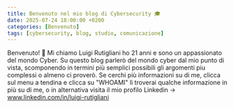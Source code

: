 ```yaml
---
title: Benvenuto nel mio blog di Cybersecurity 🎓
date: 2025-07-24 18:00:00 +0200
categories: [Benvenuto]
tags: [cybersecurity, blog, studio, comunicazione]
---
```


Benvenuto! 👋
Mi chiamo Luigi Rutigliani ho 21 anni e sono un appassionato del mondo Cyber.
Su questo blog parlerò del mondo cyber dal mio punto di vista, scomponendo in termini più semplici possibili gli argomenti piu complessi o almeno ci proverò.
Se cerchi più informazioni su di me, clicca sul menu a tendina e clicca su  "WHOAMI" lì troverai qualche informazione in più su di me, o in alternativa visita il mio profilo Linkedin -> www.linkedin.com/in/luigi-rutigliani
